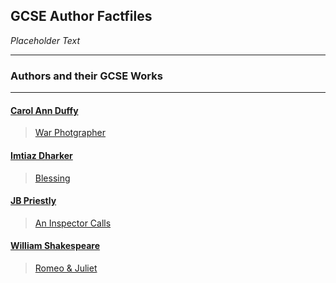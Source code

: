 ## GCSE Author Factfiles

_Placeholder Text_

----------------------------------------------------------
### Authors and their GCSE Works
----------------------------------------------------------

#### [Carol Ann Duffy](https://pxld3l74.github.io/gcse.authors/carol-duffy.md)
>[War Photgrapher](https://pxld3l74.github.io/gcse.authors/war-photgrapher.md)

#### [Imtiaz Dharker](https://pxld3l74.github.io/gcse.authors/imtiaz-dharker.md)
>[Blessing](https://pxld3l74.github.io/gcse.authors/blessing.md)

#### [JB Priestly](https://pxld3l74.github.io/gcse.authors/jb-priestley.md)
>[An Inspector Calls](https://pxld3l74.github.io/gcse.authors/an-inspector-calls.md)

#### [William Shakespeare](https://pxld3l74.github.io/gcse.authors/shakespeare.md)
>[Romeo & Juliet](https://pxld3l74.github.io/gcse.authors/romeo-juliet.md)
